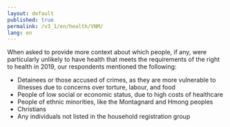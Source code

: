 ```yaml
---
layout: default
published: true
permalink: /v3_1/en/health/VNM/
lang: en
---
```


When asked to provide more context about which people, if any, were particularly unlikely to have health that meets the requirements of the right to health in 2019, our respondents mentioned the following: 

-	Detainees or those accused of crimes, as they are more vulnerable to illnesses due to concerns over torture, labour, and food
-	People of low social or economic status, due to high costs of healthcare
-	People of ethnic minorities, like the Montagnard and Hmong peoples
-	Christians
-	Any individuals not listed in the household registration group
